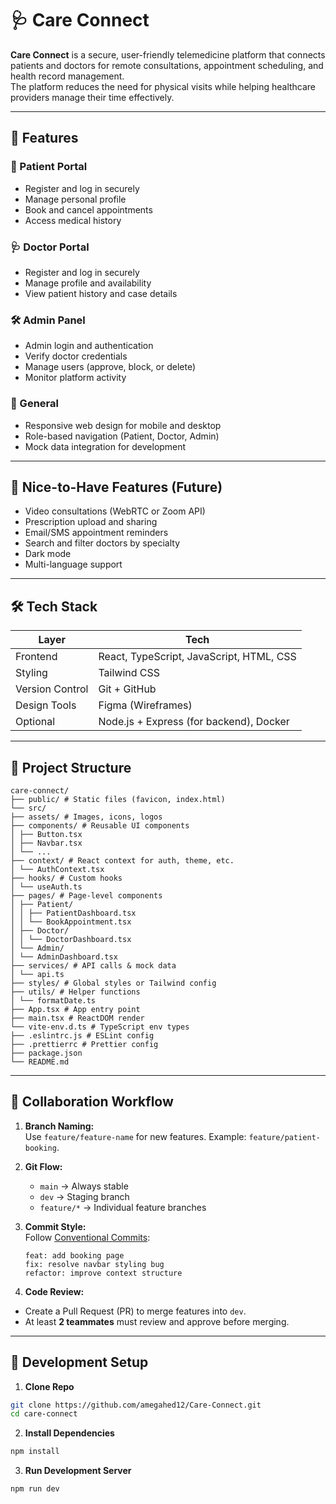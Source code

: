 # 🩺 Care Connect

**Care Connect** is a secure, user-friendly telemedicine platform that connects patients and doctors for remote consultations, appointment scheduling, and health record management.  
The platform reduces the need for physical visits while helping healthcare providers manage their time effectively.

---

## 🚀 Features

### 👤 Patient Portal

- Register and log in securely
- Manage personal profile
- Book and cancel appointments
- Access medical history

### 🩺 Doctor Portal

- Register and log in securely
- Manage profile and availability
- View patient history and case details

### 🛠️ Admin Panel

- Admin login and authentication
- Verify doctor credentials
- Manage users (approve, block, or delete)
- Monitor platform activity

### 📱 General

- Responsive web design for mobile and desktop
- Role-based navigation (Patient, Doctor, Admin)
- Mock data integration for development

---

## 🌟 Nice-to-Have Features (Future)

- Video consultations (WebRTC or Zoom API)
- Prescription upload and sharing
- Email/SMS appointment reminders
- Search and filter doctors by specialty
- Dark mode
- Multi-language support

---

## 🛠️ Tech Stack

| Layer           | Tech                                     |
| --------------- | ---------------------------------------- |
| Frontend        | React, TypeScript, JavaScript, HTML, CSS |
| Styling         | Tailwind CSS                             |
| Version Control | Git + GitHub                             |
| Design Tools    | Figma (Wireframes)                       |
| Optional        | Node.js + Express (for backend), Docker  |

---

## 📂 Project Structure

```
care-connect/
├── public/ # Static files (favicon, index.html)
└── src/
├── assets/ # Images, icons, logos
├── components/ # Reusable UI components
│ ├── Button.tsx
│ ├── Navbar.tsx
│ └── ...
├── context/ # React context for auth, theme, etc.
│ └── AuthContext.tsx
├── hooks/ # Custom hooks
│ └── useAuth.ts
├── pages/ # Page-level components
│ ├── Patient/
│ │ ├── PatientDashboard.tsx
│ │ └── BookAppointment.tsx
│ ├── Doctor/
│ │ └── DoctorDashboard.tsx
│ └── Admin/
│ └── AdminDashboard.tsx
├── services/ # API calls & mock data
│ └── api.ts
├── styles/ # Global styles or Tailwind config
├── utils/ # Helper functions
│ └── formatDate.ts
├── App.tsx # App entry point
├── main.tsx # ReactDOM render
└── vite-env.d.ts # TypeScript env types
├── .eslintrc.js # ESLint config
├── .prettierrc # Prettier config
├── package.json
└── README.md
```

---

## 🤝 Collaboration Workflow

1. **Branch Naming:**  
   Use `feature/feature-name` for new features. Example: `feature/patient-booking`.

2. **Git Flow:**

   - `main` → Always stable
   - `dev` → Staging branch
   - `feature/*` → Individual feature branches

3. **Commit Style:**  
   Follow [Conventional Commits](https://www.conventionalcommits.org):

   ```
   feat: add booking page
   fix: resolve navbar styling bug
   refactor: improve context structure
   ```

4. **Code Review:**

- Create a Pull Request (PR) to merge features into `dev`.
- At least **2 teammates** must review and approve before merging.

---

## 📝 Development Setup

1. **Clone Repo**

```bash
git clone https://github.com/amegahed12/Care-Connect.git
cd care-connect
```

2. **Install Dependencies**

```bash
npm install
```

3. **Run Development Server**

```bash
npm run dev
```
